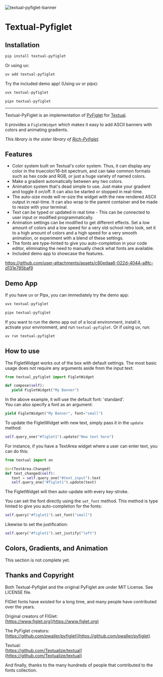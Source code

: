 ![textual-pyfiglet-banner](https://github.com/user-attachments/assets/62b1ff88-46e5-4c7e-a6ae-3fb4074048ee)

# Textual-Pyfiglet

## Installation

```sh
pip install textual-pyfiglet
```

Or using uv:

```sh
uv add textual-pyfiglet
```

Try the included demo app! (Using uv or pipx):

```sh
uvx textual-pyfiglet
```

```sh
pipx textual-pyfiglet
```

------------------------------------------

Textual-PyFiglet is an implementation of [PyFiglet](https://github.com/pwaller/pyfiglet) for [Textual](https://github.com/Textualize/textual).

It provides a `FigletWidget` which makes it easy to add ASCII banners with colors and animating gradients.

*This library is the sister library of [Rich-Pyfiglet](https://github.com/edward-jazzhands/rich-pyfiglet).*

## Features

- Color system built on Textual's color system. Thus, it can display any color in the truecolor/16-bit spectrum,
and can take common formats such as hex code and RGB, or just a huge variety of named colors.
- Make a gradient automatically between any two colors.
- Animation system that's dead simple to use. Just make your gradient and toggle it on/off. It can also be started
or stopped in real-time.
- The auto-size mode will re-size the widget with the new rendered ASCII output in real-time. It can also wrap
to the parent container and be made to resize with your terminal.
- Text can be typed or updated in real time - This can be connected to user input or modified programmatically.
- Animation settings can be modified to get different effects. Set a low amount of colors and a low speed for a
very old-school retro look, set it to a high amount of colors and a high speed for a very smooth animation, or
experiment with a blend of these settings.
- The fonts are type-hinted to give you auto-completion in your code editor, eliminating the need to manually
check what fonts are available.
- Included demo app to showcase the features.

https://github.com/user-attachments/assets/c80edaa6-022d-4044-a8fc-d131e785baf9

## Demo App

If you have uv or Pipx, you can immediately try the demo app:

```sh
uvx textual-pyfiglet 
```

```sh
pipx textual-pyfiglet
```

If you want to run the demo app out of a local environment, install it, activate
your environment, and run `textual-pyfiglet`. Or if using uv, run:

```sh
uv run textual-pyfiglet
```

## How to use

The FigletWidget works out of the box with default settings. The most basic usage
does not require any arguments aside from the input text:

```py
from textual_pyfiglet import FigletWidget

def compose(self):
   yield FigletWidget("My Banner")
```

In the above example, it will use the default font: 'standard'.  
You can also specify a font as an argument:

```py
yield FigletWidget("My Banner", font="small")
```

To update the FigletWidget with new text, simply pass it in the `update` method:

```py
self.query_one("#figlet1").update("New text here")
```

For instance, if you have a TextArea widget where a user can enter text, you can do this:

```py
from textual import on

@on(TextArea.Changed)
def text_changed(self):
   text = self.query_one("#text_input").text
   self.query_one("#figlet1").update(text)
```

The FigletWidget will then auto-update with every key-stroke.  

You can set the font directly using the `set_font` method. This method is type hinted
to give you auto-completion for the fonts:

```py
self.query("#figlet1").set_font("small")
```

Likewise to set the justification:

```py
self.query("#figlet1").set_justify("left")
```

## Colors, Gradients, and Animation

This section is not complete yet.

## Thanks and Copyright

Both Textual-Pyfiglet and the original PyFiglet are under MIT License. See LICENSE file.

FIGlet fonts have existed for a long time, and many people have contributed over the years.

Original creators of FIGlet:  
[https://www.figlet.org](https://www.figlet.org)

The PyFiglet creators:  
[https://github.com/pwaller/pyfiglet](https://github.com/pwaller/pyfiglet)

Textual:  
[https://github.com/Textualize/textual](https://github.com/Textualize/textual)

And finally, thanks to the many hundreds of people that contributed to the fonts collection.
